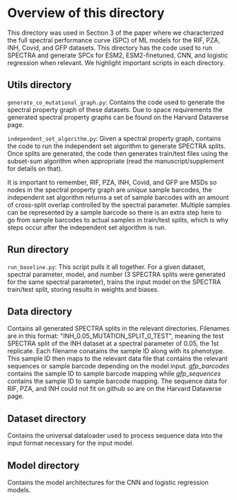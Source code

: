 # Overview of this directory

This directory was used in Section 3 of the paper where we characterized the full spectral performance curve (SPC) of ML models for the RIF, PZA, INH, Covid, and GFP datasets.
This directory has the code used to run SPECTRA and generate SPCs for ESM2, ESM2-finetuned, CNN, and logistic regression when relevant. 
We highlight important scripts in each directory. 

## Utils directory
`generate_co_mutational_graph.py`: Contains the code used to generate the spectral property graph of these datasets. 
Due to space requirements the generated spectral property graphs can be found on the Harvard Dataverse page.

`independent_set_algorithm.py`: Given a spectral property graph, contains the code to run the independent set algorithm to generate SPECTRA splits.
Once splits are generated, the code then generates train/test files using the subset-sum algorithm when appropriate (read the manuscript/supplement for details on that).

It is important to remember, RIF, PZA, INH, Covid, and GFP are MSDs so nodes in the spectral property graph are *unique* sample barcodes, the independent set algorithm
returns a set of sample barcodes with an amount of cross-split overlap controlled by the spectral parameter. Multiple samples can be represented by a sample barcode so there 
is an extra step here to go from sample barcodes to actual samples in train/test splits, which is why steps occur after the independent set algorithm is run.

## Run directory

`run_baseline.py`: This script pulls it all together. For a given dataset, spectral parameter, model, and number (3 SPECTRA splits were generated for the same spectral parameter),
trains the input model on the SPECTRA train/test split, storing results in weights and biases.

## Data directory

Contains all generated SPECTRA splits in the relevant directories. Filenames are in this format: "INH_0.05_MUTATION_SPLIT_0_TEST", meaning
the test SPECTRA split of the INH dataset at a spectral parameter of 0.05, the 1st replicate. Each filename conatains the sample ID along with its phenotype.
This sample ID then maps to the relevant data file that contains the relevant sequences or sample barcode depending on the model input.
*gfp_barcodes* contains the sample ID to sample barcode mapping while *gfp_sequences* contains the sample ID to sample barcode mapping.
The sequence data for RIF, PZA, and INH could not fit on github so are on the Harvard Dataverse page.

## Dataset directory

Contains the universal dataloader used to process sequence data into the input format necessary for the input model. 

## Model directory

Contains the model architectures for the CNN and logistic regression models.




